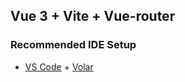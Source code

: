 ## Vue 3 + Vite + Vue-router

### Recommended IDE Setup

- [VS Code](https://code.visualstudio.com/) + [Volar](https://marketplace.visualstudio.com/items?itemName=Vue.volar)
